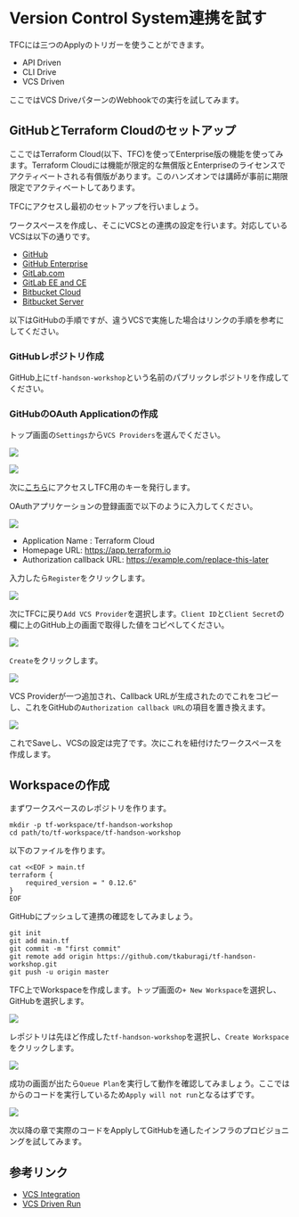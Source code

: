 # Version Control System連携を試す

TFCには三つのApplyのトリガーを使うことができます。

* API Driven
* CLI Drive
* VCS Driven

ここではVCS DriveパターンのWebhookでの実行を試してみます。

## GitHubとTerraform Cloudのセットアップ

ここではTerraform Cloud(以下、TFC)を使ってEnterprise版の機能を使ってみます。Terraform Cloudには機能が限定的な無償版とEnterpriseのライセンスでアクティベートされる有償版があります。このハンズオンでは講師が事前に期限限定でアクティベートしてあります。

TFCにアクセスし最初のセットアップを行いましょう。

ワークスペースを作成し、そこにVCSとの連携の設定を行います。対応しているVCSは以下の通りです。

* [GitHub](https://www.terraform.io/docs/cloud/vcs/github.html)
* [GitHub Enterprise](https://www.terraform.io/docs/cloud/vcs/github-enterprise.html)
* [GitLab.com](https://www.terraform.io/docs/cloud/vcs/gitlab-com.html)
* [GitLab EE and CE](https://www.terraform.io/docs/cloud/vcs/gitlab-eece.html)
* [Bitbucket Cloud](https://www.terraform.io/docs/cloud/vcs/bitbucket-cloud.html)
* [Bitbucket Server](https://www.terraform.io/docs/cloud/vcs/bitbucket-server.html)

以下はGitHubの手順ですが、違うVCSで実施した場合はリンクの手順を参考にしてください。

### GitHubレポジトリ作成

GitHub上に`tf-handson-workshop`という名前のパブリックレポジトリを作成してください。

### GitHubのOAuth Applicationの作成

トップ画面の`Settings`から`VCS Providers`を選んでください。

![](https://github-image-tkaburagi.s3-ap-northeast-1.amazonaws.com/terraform-workshop/hello-1.png)

![](https://github-image-tkaburagi.s3-ap-northeast-1.amazonaws.com/terraform-workshop/hello-2.png)


次に[こちら](https://github.com/settings/applications/new)にアクセスしTFC用のキーを発行します。

OAuthアプリケーションの登録画面で以下のように入力してください。

![](https://github-image-tkaburagi.s3-ap-northeast-1.amazonaws.com/terraform-workshop/hello-3.png)

* Application Name : Terraform Cloud
* Homepage URL: https://app.terraform.io
* Authorization callback URL: https://example.com/replace-this-later

入力したら`Register`をクリックします。

![](https://github-image-tkaburagi.s3-ap-northeast-1.amazonaws.com/terraform-workshop/hello-4.png)

次にTFCに戻り`Add VCS Provider`を選択します。`Client ID`と`Client Secret`の欄に上のGitHub上の画面で取得した値をコピペしてください。

![](https://github-image-tkaburagi.s3-ap-northeast-1.amazonaws.com/terraform-workshop/hello-5.png)

`Create`をクリックします。

![](https://github-image-tkaburagi.s3-ap-northeast-1.amazonaws.com/terraform-workshop/hello-6.png)

VCS Providerが一つ追加され、Callback URLが生成されたのでこれをコピーし、これをGitHubの`Authorization callback URL`の項目を置き換えます。

![](https://github-image-tkaburagi.s3-ap-northeast-1.amazonaws.com/terraform-workshop/hello-7.png)

これでSaveし、VCSの設定は完了です。次にこれを紐付けたワークスペースを作成します。

## Workspaceの作成

まずワークスペースのレポジトリを作ります。

```shell
mkdir -p tf-workspace/tf-handson-workshop
cd path/to/tf-workspace/tf-handson-workshop
```

以下のファイルを作ります。

```shell
cat <<EOF > main.tf
terraform {
	required_version = " 0.12.6"
}
EOF
```

GitHubにプッシュして連携の確認をしてみましょう。

```shell
git init
git add main.tf
git commit -m "first commit"
git remote add origin https://github.com/tkaburagi/tf-handson-workshop.git
git push -u origin master
```

TFC上でWorkspaceを作成します。トップ画面の`+ New Workspace`を選択し、GitHubを選択します。

![](https://github-image-tkaburagi.s3-ap-northeast-1.amazonaws.com/terraform-workshop/vcs-1.png)

レポジトリは先ほど作成した`tf-handson-workshop`を選択し、`Create Workspace`をクリックします。

![](https://github-image-tkaburagi.s3-ap-northeast-1.amazonaws.com/terraform-workshop/vcs-2.png)

成功の画面が出たら`Queue Plan`を実行して動作を確認してみましょう。ここではからのコードを実行しているため`Apply will not run`となるはずです。

![](https://github-image-tkaburagi.s3-ap-northeast-1.amazonaws.com/terraform-workshop/vcs-4.png)


次以降の章で実際のコードをApplyしてGitHubを通したインフラのプロビジョニングを試してみます。

## 参考リンク
* [VCS Integration](https://www.terraform.io/docs/cloud/vcs/index.html)
* [VCS Driven Run](https://www.terraform.io/docs/cloud/run/ui.html)
